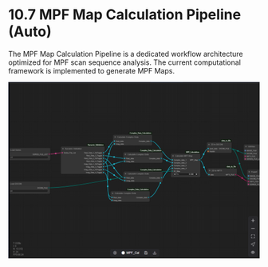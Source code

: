 # 10.7 MPF Map Calculation Pipeline (Auto)

The MPF Map Calculation Pipeline is a dedicated workflow architecture optimized for MPF scan sequence analysis. The current computational framework is implemented to generate MPF Maps.

![Image_87](../../images/image_87.png)



